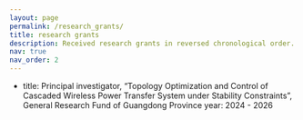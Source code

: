 ```yaml
---
layout: page
permalink: /research_grants/
title: research grants
description: Received research grants in reversed chronological order. 
nav: true
nav_order: 2
---
```

- title: Principal investigator, “Topology Optimization and Control of Cascaded Wireless Power Transfer System under Stability Constraints”, General Research Fund of Guangdong Province
  year: 2024 - 2026
